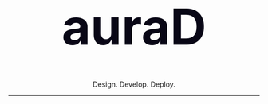 <div>
    <h1 style="text-align: center;color: #090716;font-size: 100px">auraD</h1>
    <p style="text-align: center; margin-top: -20px"> Design. Develop. Deploy.</p>
</div>

---
